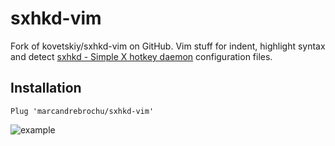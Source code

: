 # sxhkd-vim

Fork of kovetskiy/sxhkd-vim on GitHub. Vim stuff for indent, highlight syntax and detect [sxhkd - Simple X hotkey
daemon](https://github.com/baskerville/sxhkd) configuration files.

## Installation

```vim
Plug 'marcandrebrochu/sxhkd-vim'
```

![example](http://i.imgur.com/GPlm3DO.png)
